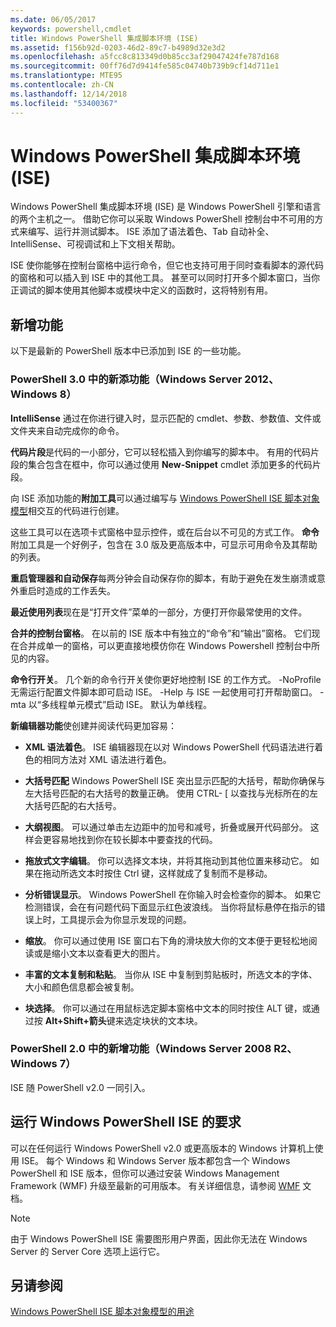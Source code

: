 ```yaml
---
ms.date: 06/05/2017
keywords: powershell,cmdlet
title: Windows PowerShell 集成脚本环境 (ISE)
ms.assetid: f156b92d-0203-46d2-89c7-b4989d32e3d2
ms.openlocfilehash: a5fcc8c813349d0b85cc3af29047424fe787d168
ms.sourcegitcommit: 00ff76d7d9414fe585c04740b739b9cf14d711e1
ms.translationtype: MTE95
ms.contentlocale: zh-CN
ms.lasthandoff: 12/14/2018
ms.locfileid: "53400367"
---
```

# <a name="windows-powershell-integrated-scripting-environment-ise"></a>Windows PowerShell 集成脚本环境 (ISE)

Windows PowerShell 集成脚本环境 (ISE) 是 Windows PowerShell 引擎和语言的两个主机之一。 借助它你可以采取 Windows PowerShell 控制台中不可用的方式来编写、运行并测试脚本。 ISE 添加了语法着色、Tab 自动补全、IntelliSense、可视调试和上下文相关帮助。

ISE 使你能够在控制台窗格中运行命令，但它也支持可用于同时查看脚本的源代码的窗格和可以插入到 ISE 中的其他工具。 甚至可以同时打开多个脚本窗口，当你正调试的脚本使用其他脚本或模块中定义的函数时，这将特别有用。

## <a name="whats-new"></a>新增功能

以下是最新的 PowerShell 版本中已添加到 ISE 的一些功能。

### <a name="added-in-powershell-30-windows-server-2012-windows-8"></a>PowerShell 3.0 中的新添功能（Windows Server 2012、Windows 8）

**IntelliSense** 通过在你进行键入时，显示匹配的 cmdlet、参数、参数值、文件或文件夹来自动完成你的命令。

**代码片段**是代码的一小部分，它可以轻松插入到你编写的脚本中。 有用的代码片段的集合包含在框中，你可以通过使用 **New-Snippet** cmdlet 添加更多的代码片段。

向 ISE 添加功能的**附加工具**可以通过编写与 [Windows PowerShell ISE 脚本对象模型](../../core-powershell/ise/The-ISE-Object-Model-Hierarchy.md)相交互的代码进行创建。

这些工具可以在选项卡式窗格中显示控件，或在后台以不可见的方式工作。 **命令**附加工具是一个好例子，包含在 3.0 版及更高版本中，可显示可用命令及其帮助的列表。

**重启管理器和自动保存**每两分钟会自动保存你的脚本，有助于避免在发生崩溃或意外重启时造成的工作丢失。

**最近使用列表**现在是“打开文件”菜单的一部分，方便打开你最常使用的文件。

**合并的控制台窗格**。 在以前的 ISE 版本中有独立的“命令”和“输出”窗格。 它们现在合并成单一的窗格，可以更直接地模仿你在 Windows Powershell 控制台中所见的内容。

**命令行开关**。 几个新的命令行开关使你更好地控制 ISE 的工作方式。 -NoProfile 无需运行配置文件脚本即可启动 ISE。 -Help 与 ISE 一起使用可打开帮助窗口。 -mta 以“多线程单元模式”启动 ISE。 默认为单线程。

**新编辑器功能**使创建并阅读代码更加容易：

- **XML 语法着色**。 ISE 编辑器现在以对 Windows PowerShell 代码语法进行着色的相同方法对 XML 语法进行着色。

- **大括号匹配** Windows PowerShell ISE 突出显示匹配的大括号，帮助你确保与左大括号匹配的右大括号的数量正确。 使用 CTRL- \[ 以查找与光标所在的左大括号匹配的右大括号。

- **大纲视图**。 可以通过单击左边距中的加号和减号，折叠或展开代码部分。 这样会更容易地找到你在较长脚本中要查找的代码。

- **拖放式文字编辑**。 你可以选择文本块，并将其拖动到其他位置来移动它。 如果在拖动所选文本时按住 Ctrl 键，这样就成了复制而不是移动。

- **分析错误显示**。 Windows PowerShell 在你输入时会检查你的脚本。 如果它检测错误，会在有问题代码下面显示红色波浪线。 当你将鼠标悬停在指示的错误上时，工具提示会为你显示发现的问题。

- **缩放**。 你可以通过使用 ISE 窗口右下角的滑块放大你的文本便于更轻松地阅读或是缩小文本以查看更大的图片。

- **丰富的文本复制和粘贴**。 当你从 ISE 中复制到剪贴板时，所选文本的字体、大小和颜色信息都会被复制。

- **块选择**。 你可以通过在用鼠标选定脚本窗格中文本的同时按住 ALT 键，或通过按 **Alt+Shift+箭头**键来选定块状的文本块。

### <a name="added-in-powershell-20-windows-server-2008-r2-windows-7"></a>PowerShell 2.0 中的新增功能（Windows Server 2008 R2、Windows 7）

ISE 随 PowerShell v2.0 一同引入。

## <a name="requirements-for-running-the-windows-powershell-ise"></a>运行 Windows PowerShell ISE 的要求

可以在任何运行 Windows PowerShell v2.0 或更高版本的 Windows 计算机上使用 ISE。 每个 Windows 和 Windows Server 版本都包含一个 Windows PowerShell 和 ISE 版本，但你可以通过安装 Windows Management Framework (WMF) 升级至最新的可用版本。 有关详细信息，请参阅 [WMF](/powershell/wmf) 文档。

> [!NOTE]
> 由于 Windows PowerShell ISE 需要图形用户界面，因此你无法在 Windows Server 的 Server Core 选项上运行它。

## <a name="see-also"></a>另请参阅

[Windows PowerShell ISE 脚本对象模型的用途](../../core-powershell/ise/Purpose-of-the-Windows-PowerShell-ISE-Scripting-Object-Model.md)